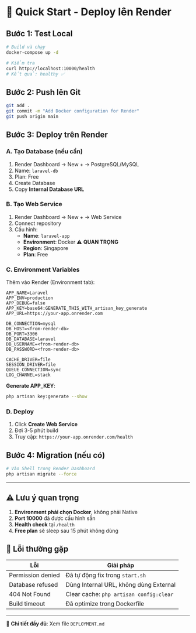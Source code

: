 # 🚀 Quick Start - Deploy lên Render

## Bước 1: Test Local
```bash
# Build và chạy
docker-compose up -d

# Kiểm tra
curl http://localhost:10000/health
# Kết quả: healthy ✅
```

## Bước 2: Push lên Git
```bash
git add .
git commit -m "Add Docker configuration for Render"
git push origin main
```

## Bước 3: Deploy trên Render

### A. Tạo Database (nếu cần)
1. Render Dashboard → New + → PostgreSQL/MySQL
2. Name: `laravel-db`
3. Plan: Free
4. Create Database
5. Copy **Internal Database URL**

### B. Tạo Web Service
1. Render Dashboard → New + → Web Service
2. Connect repository
3. Cấu hình:
   - **Name**: `laravel-app`
   - **Environment**: Docker ⚠️ **QUAN TRỌNG**
   - **Region**: Singapore
   - **Plan**: Free

### C. Environment Variables

Thêm vào Render (Environment tab):

```env
APP_NAME=Laravel
APP_ENV=production
APP_DEBUG=false
APP_KEY=base64:GENERATE_THIS_WITH_artisan_key_generate
APP_URL=https://your-app.onrender.com

DB_CONNECTION=mysql
DB_HOST=<from-render-db>
DB_PORT=3306
DB_DATABASE=laravel
DB_USERNAME=<from-render-db>
DB_PASSWORD=<from-render-db>

CACHE_DRIVER=file
SESSION_DRIVER=file
QUEUE_CONNECTION=sync
LOG_CHANNEL=stack
```

**Generate APP_KEY**:
```bash
php artisan key:generate --show
```

### D. Deploy
1. Click **Create Web Service**
2. Đợi 3-5 phút build
3. Truy cập: `https://your-app.onrender.com/health`

## Bước 4: Migration (nếu có)
```bash
# Vào Shell trong Render Dashboard
php artisan migrate --force
```

---

## ⚠️ Lưu ý quan trọng

1. **Environment phải chọn Docker**, không phải Native
2. **Port 10000** đã được cấu hình sẵn
3. **Health check** tại `/health`
4. **Free plan** sẽ sleep sau 15 phút không dùng

## 🐛 Lỗi thường gặp

| Lỗi | Giải pháp |
|------|-----------|
| Permission denied | Đã tự động fix trong `start.sh` |
| Database refused | Dùng Internal URL, không dùng External |
| 404 Not Found | Clear cache: `php artisan config:clear` |
| Build timeout | Đã optimize trong Dockerfile |

---

📖 **Chi tiết đầy đủ**: Xem file `DEPLOYMENT.md`

